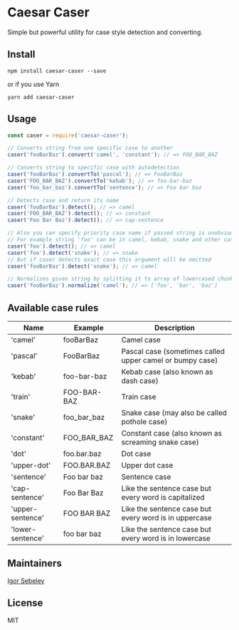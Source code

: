 # Caesar Caser
Simple but powerful utility for case style detection and converting.

## Install
```shell script
npm install caesar-caser --save
```
or if you use Yarn
```shell script
yarn add caesar-caser
```

## Usage
```javascript
const caser = require('caesar-caser');

// Converts string from one specific case to another
caser('fooBarBaz').convert('camel', 'constant'); // => FOO_BAR_BAZ

// Converts string to specific case with autodetection
caser('fooBarBaz').convertTo('pascal'); // => FooBarBaz
caser('FOO_BAR_BAZ').convertTo('kebab'); // => foo-bar-baz
caser('foo_bar_baz').convertTo('sentence'); // => Foo bar baz

// Detects case and return its name
caser('fooBarBaz').detect(); // => camel
caser('FOO_BAR_BAZ').detect(); // => constant
caser('Foo Bar Baz').detect(); // => cap-sentence

// Also you can specify priority case name if passed string is unobvious
// For example string 'foo' can be in camel, kebab, snake and other cases
caser('foo').detect(); // => camel
caser('foo').detect('snake'); // => snake
// But if caser detects exact case this argument will be omitted
caser('fooBarBaz').detect('snake'); // => camel

// Normalizes given string by splitting it to array of lowercased chunks
caser('fooBarBaz').normalize('camel'); // => ['foo', 'bar', 'baz']
```

## Available case rules
| Name             | Example     | Description                                              |
|------------------|-------------|----------------------------------------------------------|
| 'camel'          | fooBarBaz   | Camel case                                               |
| 'pascal'         | FooBarBaz   | Pascal case (sometimes called upper camel or bumpy case) |
| 'kebab'          | foo-bar-baz | Kebab case (also known as dash case)                     |
| 'train'          | FOO-BAR-BAZ | Train case                                               |
| 'snake'          | foo_bar_baz | Snake case (may also be called pothole case)             |
| 'constant'       | FOO_BAR_BAZ | Constant case (also known as screaming snake case)       |
| 'dot'            | foo.bar.baz | Dot case                                                 |
| 'upper-dot'      | FOO.BAR.BAZ | Upper dot case                                           |
| 'sentence'       | Foo bar baz | Sentence case                                            |
| 'cap-sentence'   | Foo Bar Baz | Like the sentence case but every word is capitalized     |
| 'upper-sentence' | FOO BAR BAZ | Like the sentence case but every word is in uppercase    |
| 'lower-sentence' | foo bar baz | Like the sentence case but every word is in lowercase    |

## Maintainers
[Igor Sebelev](https://github.com/adlite)

## License
MIT